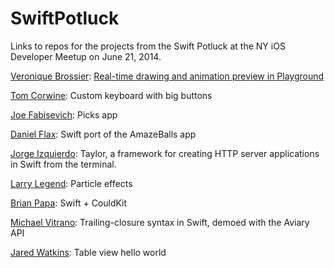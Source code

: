 SwiftPotluck
============

Links to repos for the projects from the Swift Potluck at the NY iOS Developer Meetup on June 21, 2014.

[Veronique Brossier](https://twitter.com/v3ronique): [Real-time drawing and animation preview in Playground](http://)

[Tom Corwine](https://twitter.com/tomcorwine): Custom keyboard with big buttons

[Joe Fabisevich](https://twitter.com/mergesort): Picks app

[Daniel Flax](https://twitter.com/flaxman): Swift port of the AmazeBalls app

[Jorge Izquierdo](https://twitter.com/izqui9): Taylor, a framework for creating HTTP server applications in Swift from the terminal.

[Larry Legend](https://twitter.com/larrylegend): Particle effects

[Brian Papa](https://twitter.com/bpapa): Swift + CouldKit

[Michael Vitrano](https://twitter.com/michaelvitrano): Trailing-closure syntax in Swift, demoed with the Aviary API

[Jared Watkins](https://twitter.com/jaredwatkins): Table view hello world